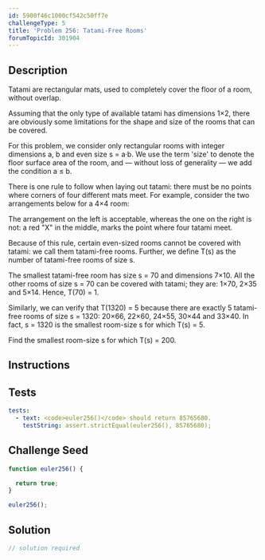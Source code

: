 ```yaml
---
id: 5900f46c1000cf542c50ff7e
challengeType: 5
title: 'Problem 256: Tatami-Free Rooms'
forumTopicId: 301904
---
```


## Description

<section id='description'>

Tatami are rectangular mats, used to completely cover the floor of a room, without overlap.

Assuming that the only type of available tatami has dimensions 1×2, there are obviously some limitations for the shape and size of the rooms that can be covered.

For this problem, we consider only rectangular rooms with integer dimensions a, b and even size s = a·b. We use the term 'size' to denote the floor surface area of the room, and — without loss of generality — we add the condition a ≤ b.

There is one rule to follow when laying out tatami: there must be no points where corners of four different mats meet. For example, consider the two arrangements below for a 4×4 room:

The arrangement on the left is acceptable, whereas the one on the right is not: a red "X" in the middle, marks the point where four tatami meet.

Because of this rule, certain even-sized rooms cannot be covered with tatami: we call them tatami-free rooms. Further, we define T(s) as the number of tatami-free rooms of size s.

The smallest tatami-free room has size s = 70 and dimensions 7×10. All the other rooms of size s = 70 can be covered with tatami; they are: 1×70, 2×35 and 5×14. Hence, T(70) = 1.

Similarly, we can verify that T(1320) = 5 because there are exactly 5 tatami-free rooms of size s = 1320: 20×66, 22×60, 24×55, 30×44 and 33×40. In fact, s = 1320 is the smallest room-size s for which T(s) = 5.

Find the smallest room-size s for which T(s) = 200.

</section>

## Instructions

<section id='instructions'>

</section>

## Tests

<section id='tests'>

```yml
tests:
  - text: <code>euler256()</code> should return 85765680.
    testString: assert.strictEqual(euler256(), 85765680);

```

</section>

## Challenge Seed

<section id='challengeSeed'>

<div id='js-seed'>

```js
function euler256() {

  return true;
}

euler256();
```

</div>

</section>

## Solution

<section id='solution'>

```js
// solution required
```

</section>
